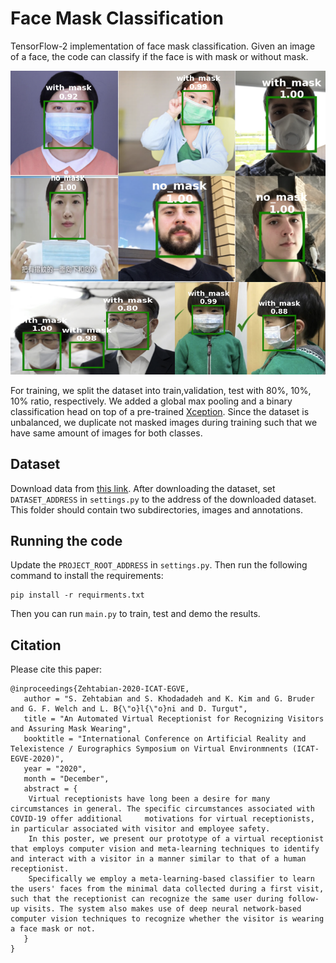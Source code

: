 # Face Mask Classification

TensorFlow-2 implementation of face mask classification. 
Given an image of a face, the code can classify if the face is with mask or without mask.

![Sample image info](./readme_images/samples_from_dataset.png)

For training, we split the dataset into train,validation, test 
with 80%, 10%, 10% ratio, respectively.
We added a global max pooling and a binary classification 
head on top of a pre-trained
[Xception](https://arxiv.org/abs/1610.02357).
Since the dataset is unbalanced, we duplicate not masked images
during training 
such that we have same amount of images for both classes.

## Dataset
Download data from [this link](https://www.kaggle.com/andrewmvd/face-mask-detection).
After downloading the dataset, set `DATASET_ADDRESS` in `settings.py` to the address of the downloaded dataset.
This folder should contain two subdirectories, images and annotations.

## Running the code
Update the `PROJECT_ROOT_ADDRESS` in `settings.py`.
Then run the following command to install the requirements:

```
pip install -r requirments.txt
```

Then you can run `main.py` to train, test and demo the results.

## Citation
Please cite this paper:
```
@inproceedings{Zehtabian-2020-ICAT-EGVE,
   author = "S. Zehtabian and S. Khodadadeh and K. Kim and G. Bruder and G. F. Welch and L. B{\"o}l{\"o}ni and D. Turgut",
   title = "An Automated Virtual Receptionist for Recognizing Visitors and Assuring Mask Wearing",
   booktitle = "International Conference on Artificial Reality and Telexistence / Eurographics Symposium on Virtual Environmnents (ICAT-EGVE-2020)",
   year = "2020",
   month = "December",
   abstract = {
    Virtual receptionists have long been a desire for many circumstances in general. The specific circumstances associated with COVID-19 offer additional     motivations for virtual receptionists, in particular associated with visitor and employee safety.
    In this poster, we present our prototype of a virtual receptionist that employs computer vision and meta-learning techniques to identify and interact with a visitor in a manner similar to that of a human receptionist.
    Specifically we employ a meta-learning-based classifier to learn the users' faces from the minimal data collected during a first visit, such that the receptionist can recognize the same user during follow-up visits. The system also makes use of deep neural network-based computer vision techniques to recognize whether the visitor is wearing a face mask or not.
   }
} 
```
